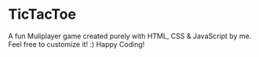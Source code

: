 # TicTacToe
A fun Muliplayer game created purely with HTML, CSS & JavaScript  by me.
Feel free to customize it! :)
Happy Coding!
